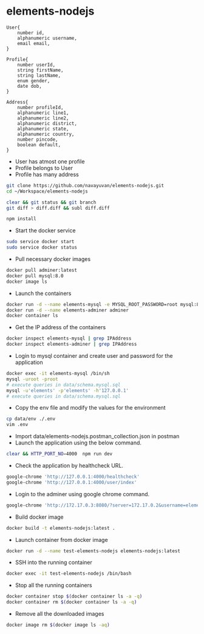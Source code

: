 # elements-nodejs

    User{
        number id,
        alphanumeric username,
        email email,
    }

    Profile{
        number userId,
        string firstName,
        string lastName,
        enum gender,
        date dob,
    }

    Address{
        number profileId,
        alphanumeric line1,
        alphanumeric line2,
        alphanumeric district,
        alphanumeric state,
        alphanumeric country,
        number pincode,
        boolean default,
    }

 - User has atmost one profile 
 - Profile belongs to User 
 - Profile has many address

```sh
git clone https://github.com/navayuvan/elements-nodejs.git
cd ~/Workspace/elements-nodejs

clear && git status && git branch
git diff > diff.diff && subl diff.diff

npm install
```
- Start the docker service
```sh
sudo service docker start
sudo service docker status
```
- Pull necessary docker images
```sh
docker pull adminer:latest
docker pull mysql:8.0
docker image ls
```
- Launch the containers
```sh
docker run -d --name elements-mysql -e MYSQL_ROOT_PASSWORD=root mysql:8.0
docker run -d --name elements-adminer adminer
docker container ls
```
- Get the IP address of the containers
```sh
docker inspect elements-mysql | grep IPAddress
docker inspect elements-adminer | grep IPAddress
```
- Login to mysql container and create user and password for the application
```sh
docker exec -it elements-mysql /bin/sh
mysql -uroot -proot
# execute queries in data/schema.mysql.sql
mysql -u'elements' -p'elements' -h'127.0.0.1'
# execute queries in data/schema.mysql.sql
```
- Copy the env file and modify the values for the environment
```sh
cp data/env ./.env
vim .env
```
- Import data/elements-nodejs.postman_collection.json in postman
- Launch the application using the below command.
```sh
clear && HTTP_PORT_NO=4000  npm run dev
```
- Check the application by healthcheck URL.
```sh
google-chrome 'http://127.0.0.1:4000/healthcheck'
google-chrome 'http://127.0.0.1:4000/user/index'
```
- Login to the adminer using google chrome command.
```sh
google-chrome 'http://172.17.0.3:8080/?server=172.17.0.2&username=elements&db=elements&sql='
```
- Build docker image
```sh
docker build -t elements-nodejs:latest .
```
- Launch container from docker image
```sh
docker run -d --name test-elements-nodejs elements-nodejs:latest
```
- SSH into the running container
```sh
docker exec -it test-elements-nodejs /bin/bash
```
- Stop all the running containers
```sh
docker container stop $(docker container ls -a -q)
docker container rm $(docker container ls -a -q)
```
- Remove all the downloaded images
```sh
docker image rm $(docker image ls -aq)
```
